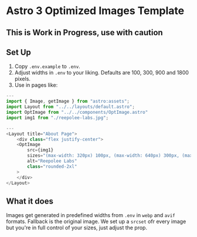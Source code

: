 # Astro 3 Optimized Images Template

## This is Work in Progress, use with caution

## Set Up

1. Copy `.env.example` to `.env`.
2. Adjust widths in `.env` to your liking. Defaults are 100, 300, 900 and 1800 pixels. 
3. Use in pages like:

```js
---
import { Image, getImage } from "astro:assets";
import Layout from "../../layouts/default.astro";
import OptImage from "../../components/OptImage.astro"
import img1 from "./reepolee-labs.jpg";

---
<Layout title="About Page">
	<div class="flex justify-center">
	<OptImage 
		src={img1} 
		sizes="(max-width: 320px) 100px, (max-width: 640px) 300px, (max-width: 1000px) 800px, 100vw" 
		alt="Reepolee Labs" 
		class="rounded-2xl" 
	>
	</div>
</Layout>

```

## What it does

Images get generated in predefined widths from `.env` in `webp` and `avif` formats. Fallback is the original image. We set up a `srcset` ofr every image but you're in full control of your sizes, just adjust the prop.

